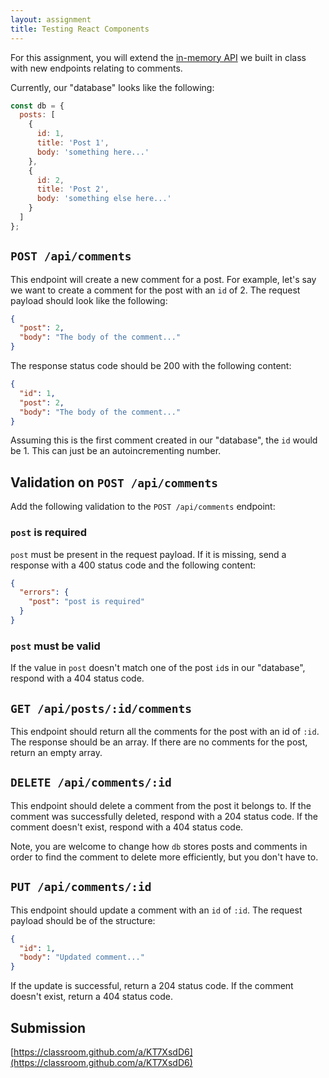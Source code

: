 ```yaml
---
layout: assignment
title: Testing React Components
---
```


For this assignment, you will extend the [in-memory API](https://github.com/itp404-fall-2019/in-memory-express-api) we built in class with new endpoints relating to comments.

Currently, our "database" looks like the following:

```js
const db = {
  posts: [
    {
      id: 1,
      title: 'Post 1',
      body: 'something here...'
    },
    {
      id: 2,
      title: 'Post 2',
      body: 'something else here...'
    }
  ]
};
```

## `POST /api/comments`

This endpoint will create a new comment for a post. For example, let's say we want to create a comment for the post with an `id` of 2. The request payload should look like the following:

```json
{
  "post": 2,
  "body": "The body of the comment..."
}
```

The response status code should be 200 with the following content:

```json
{
  "id": 1,
  "post": 2,
  "body": "The body of the comment..."
}
```

Assuming this is the first comment created in our "database", the `id` would be 1. This can just be an autoincrementing number.

## Validation on `POST /api/comments`

Add the following validation to the `POST /api/comments` endpoint:

### `post` is required

`post` must be present in the request payload. If it is missing, send a response with a 400 status code and the following content:

```json
{
  "errors": {
    "post": "post is required"
  }
}
```

### `post` must be valid

If the value in `post` doesn't match one of the post `id`s in our "database", respond with a 404 status code.

## `GET /api/posts/:id/comments`

This endpoint should return all the comments for the post with an id of `:id`. The response should be an array. If there are no comments for the post, return an empty array.

## `DELETE /api/comments/:id`

This endpoint should delete a comment from the post it belongs to. If the comment was successfully deleted, respond with a 204 status code. If the comment doesn't exist, respond with a 404 status code.

Note, you are welcome to change how `db` stores posts and comments in order to find the comment to delete more efficiently, but you don't have to.

## `PUT /api/comments/:id`

This endpoint should update a comment with an `id` of `:id`. The request payload should be of the structure:

```json
{
  "id": 1,
  "body": "Updated comment..."
}
```

If the update is successful, return a 204 status code. If the comment doesn't exist, return a 404 status code.

## Submission

[https://classroom.github.com/a/KT7XsdD6](https://classroom.github.com/a/KT7XsdD6)